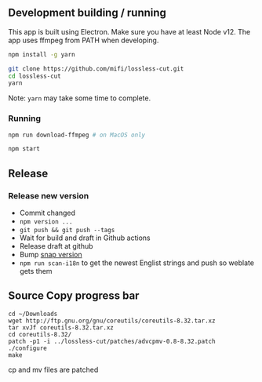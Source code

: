 ## Development building / running

This app is built using Electron.
Make sure you have at least Node v12. The app uses ffmpeg from PATH when developing.

```bash
npm install -g yarn
```

```bash
git clone https://github.com/mifi/lossless-cut.git
cd lossless-cut
yarn
```
Note: `yarn` may take some time to complete.

### Running
```bash
npm run download-ffmpeg # on MacOS only

npm start
```

## Release

### Release new version

- Commit changed
- `npm version ...`
- `git push && git push --tags`
- Wait for build and draft in Github actions
- Release draft at github
- Bump [snap version](https://snapcraft.io/losslesscut/listing)
- `npm run scan-i18n` to get the newest Englist strings and push so weblate gets them


## Source Copy progress bar
```
cd ~/Downloads
wget http://ftp.gnu.org/gnu/coreutils/coreutils-8.32.tar.xz
tar xvJf coreutils-8.32.tar.xz
cd coreutils-8.32/
patch -p1 -i ../lossless-cut/patches/advcpmv-0.8-8.32.patch
./configure
make
```
cp and mv files are patched